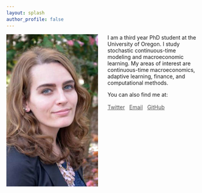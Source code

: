 ```yaml
---
layout: splash
author_profile: false
---
```

<img class="img-responsive" style="float: left;margin-right: 25px;" src="/images/Professional_HeadShot.jpg">

I am a third year PhD student at the University of Oregon. 
I study stochastic continuous-time modeling and macroeconomic learning. 
My areas of interest are continuous-time macroeconomics, adaptive learning, finance, and computational methods.  

You can also find me at: 

<div class="contact-buttons" style="line-height:160%;padding-left:8em;margin-top:10px">
<p>
<a href="https://twitter.com/ChandlerLester_" target="_blank" style="color:#515151;"><i class="fab fa-fw fa-twitter-square"></i>Twitter</a>
  &nbsp
<a href="mailto:clester3@uoregon.edu" target="_blank" style="color:#515151;"><i class="fa fa-envelope"></i> Email</a> 
&nbsp
<a href="https://github.com/chandlerlester" target="_blank" style="color:#515151;"><i class="fab fa-github"></i>GitHub </a>

</p>
</div>

